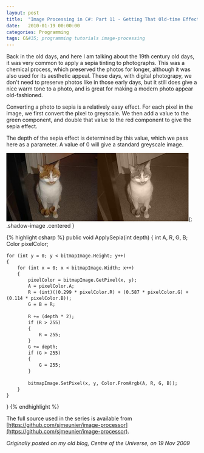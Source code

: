 ```yaml
---
layout: post
title:  "Image Processing in C#: Part 11 - Getting That Old-time Effect with Sepia"
date:   2010-01-19 00:00:00
categories: Programming
tags: C&#35; programming tutorials image-processing
---
```


Back in the old days, and here I am talking about the 19th century old days, it was very common to apply a sepia tinting to photographs. This was a chemical process, which preserved the photos for longer, although it was also used for its aesthetic appeal. These days, with digital photograpy, we don't need to preserve photos like in those early days, but it still does give a nice warm tone to a photo, and is great for making a modern photo appear old-fashioned.

Converting a photo to sepia is a relatively easy effect. For each pixel in the image, we first convert the pixel to greyscale. We then add a value to the green component, and double that value to the red component to give the sepia effect.

The depth of the sepia effect is determined by this value, which we pass here as a parameter. A value of 0 will give a standard greyscale image.
<!--more-->

![Sepia](/assets/images/blog/Garfield-Sepia.jpg){: .shadow-image .centered }

{% highlight csharp %}
public void ApplySepia(int depth)
{
    int A, R, G, B;
    Color pixelColor;

    for (int y = 0; y < bitmapImage.Height; y++)
    {
        for (int x = 0; x < bitmapImage.Width; x++)
        {
            pixelColor = bitmapImage.GetPixel(x, y);
            A = pixelColor.A;
            R = (int)((0.299 * pixelColor.R) + (0.587 * pixelColor.G) + (0.114 * pixelColor.B));
            G = B = R;

            R += (depth * 2);
            if (R > 255)
            {
                R = 255;
            }
            G += depth;
            if (G > 255)
            {
                G = 255;
            }

            bitmapImage.SetPixel(x, y, Color.FromArgb(A, R, G, B));
        }
    }
}
{% endhighlight %}

The full source used in the series is available from [https://github.com/sjmeunier/image-processor](https://github.com/sjmeunier/image-processor).

_Originally posted on my old blog, Centre of the Universe, on 19 Nov 2009_